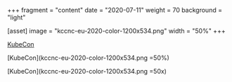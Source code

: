 +++
fragment = "content"
date = "2020-07-11"
weight = 70
background = "light"

[asset]
  image = "kccnc-eu-2020-color-1200x534.png"
  width = "50%"
+++

[KubeCon](kccnc-eu-2020-color-1200x534.png)

[KubeCon](kccnc-eu-2020-color-1200x534.png =50%)

[KubeCon](kccnc-eu-2020-color-1200x534.png =50x)
